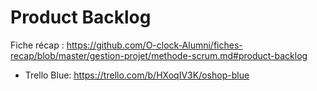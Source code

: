 # Product Backlog

Fiche récap : https://github.com/O-clock-Alumni/fiches-recap/blob/master/gestion-projet/methode-scrum.md#product-backlog

- Trello Blue: https://trello.com/b/HXoqIV3K/oshop-blue

